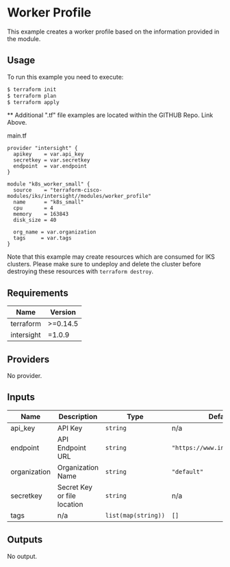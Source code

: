 # Worker Profile

This example creates a worker profile based on the information provided in the module.

## Usage

To run this example you need to execute:

```bash
$ terraform init
$ terraform plan
$ terraform apply
```

** Additional ".tf" file examples are located within the GITHUB Repo.  Link Above.

main.tf
```
provider "intersight" {
  apikey    = var.api_key
  secretkey = var.secretkey
  endpoint  = var.endpoint
}

module "k8s_worker_small" {
  source    = "terraform-cisco-modules/iks/intersight//modules/worker_profile"
  name      = "k8s_small"
  cpu       = 4
  memory    = 163843
  disk_size = 40

  org_name = var.organization
  tags     = var.tags
}
```

Note that this example may create resources which are consumed for IKS clusters.  Please make sure to undeploy and delete the cluster before destroying these resources with `terraform destroy`.
<!-- BEGINNING OF PRE-COMMIT-TERRAFORM DOCS HOOK -->
## Requirements

| Name | Version |
|------|---------|
| terraform | >=0.14.5 |
| intersight | =1.0.9 |

## Providers

No provider.

## Inputs

| Name | Description | Type | Default | Required |
|------|-------------|------|---------|:--------:|
| api\_key | API Key | `string` | n/a | yes |
| endpoint | API Endpoint URL | `string` | `"https://www.intersight.com"` | no |
| organization | Organization Name | `string` | `"default"` | no |
| secretkey | Secret Key or file location | `string` | n/a | yes |
| tags | n/a | `list(map(string))` | `[]` | no |

## Outputs

No output.

<!-- END OF PRE-COMMIT-TERRAFORM DOCS HOOK -->